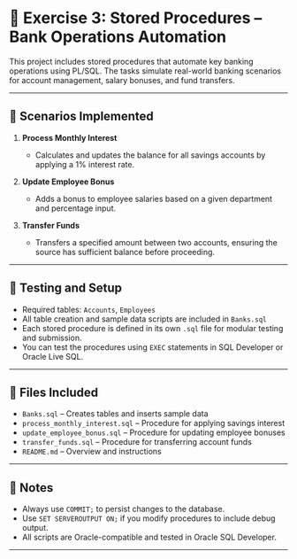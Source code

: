 # 🏦 Exercise 3: Stored Procedures – Bank Operations Automation

This project includes stored procedures that automate key banking operations using PL/SQL. The tasks simulate real-world banking scenarios for account management, salary bonuses, and fund transfers.

---

## 📌 Scenarios Implemented

1. **Process Monthly Interest**
   - Calculates and updates the balance for all savings accounts by applying a 1% interest rate.

2. **Update Employee Bonus**
   - Adds a bonus to employee salaries based on a given department and percentage input.

3. **Transfer Funds**
   - Transfers a specified amount between two accounts, ensuring the source has sufficient balance before proceeding.

---

## 🧪 Testing and Setup

- Required tables: `Accounts`, `Employees`
- All table creation and sample data scripts are included in `Banks.sql`
- Each stored procedure is defined in its own `.sql` file for modular testing and submission.
- You can test the procedures using `EXEC` statements in SQL Developer or Oracle Live SQL.

---

## 📂 Files Included

- `Banks.sql` – Creates tables and inserts sample data
- `process_monthly_interest.sql` – Procedure for applying savings interest
- `update_employee_bonus.sql` – Procedure for updating employee bonuses
- `transfer_funds.sql` – Procedure for transferring account funds
- `README.md` – Overview and instructions

---

## 📝 Notes

- Always use `COMMIT;` to persist changes to the database.
- Use `SET SERVEROUTPUT ON;` if you modify procedures to include debug output.
- All scripts are Oracle-compatible and tested in Oracle SQL Developer.

---


